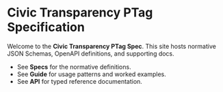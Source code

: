 # Civic Transparency PTag Specification

Welcome to the **Civic Transparency PTag Spec**.
This site hosts normative JSON Schemas, OpenAPI definitions, and supporting docs.

- See **Specs** for the normative definitions.
- See **Guide** for usage patterns and worked examples.
- See **API** for typed reference documentation.
